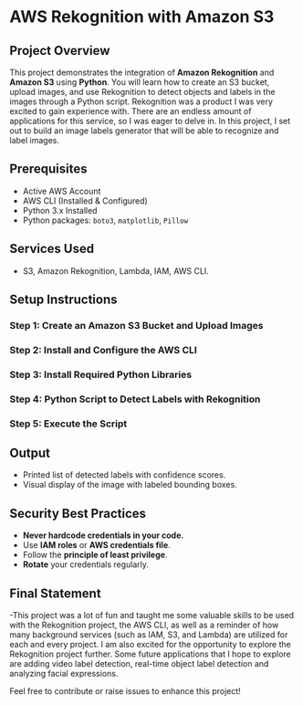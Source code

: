 # AWS Rekognition with Amazon S3

## Project Overview
This project demonstrates the integration of **Amazon Rekognition** and **Amazon S3** using **Python**. You will learn how to create an S3 bucket, upload images, and use Rekognition to detect objects and labels in the images through a Python script. Rekognition was a product I was very excited to gain experience with. There are an endless amount of applications for this service, so I was eager to delve in. In this project, I set out to build an image labels generator that will be able to recognize and label images. 

## Prerequisites
- Active AWS Account
- AWS CLI (Installed & Configured)
- Python 3.x Installed
- Python packages: `boto3`, `matplotlib`, `Pillow`

## Services Used
- S3, Amazon Rekognition, Lambda, IAM, AWS CLI.

## Setup Instructions

### Step 1: Create an Amazon S3 Bucket and Upload Images


### Step 2: Install and Configure the AWS CLI


### Step 3: Install Required Python Libraries


### Step 4: Python Script to Detect Labels with Rekognition


### Step 5: Execute the Script


## Output
- Printed list of detected labels with confidence scores.
- Visual display of the image with labeled bounding boxes.

## Security Best Practices
- **Never hardcode credentials in your code.**
- Use **IAM roles** or **AWS credentials file**.
- Follow the **principle of least privilege**.
- **Rotate** your credentials regularly.

## Final Statement
-This project was a lot of fun and taught me some valuable skills to be used with the Rekognition project, the AWS CLI, as well as a reminder of how many background services (such as IAM, S3, and Lambda) are utilized for each and every project. I am also excited for the opportunity to explore the Rekognition project further. Some future applications that I hope to explore are adding video label detection, real-time object label detection and analyzing facial expressions. 


Feel free to contribute or raise issues to enhance this project!

